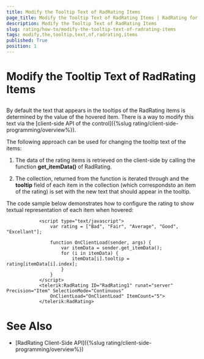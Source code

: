 ```yaml
---
title: Modify the Tooltip Text of RadRating Items
page_title: Modify the Tooltip Text of RadRating Items | RadRating for ASP.NET AJAX Documentation
description: Modify the Tooltip Text of RadRating Items
slug: rating/how-to/modify-the-tooltip-text-of-radrating-items
tags: modify,the,tooltip,text,of,radrating,items
published: True
position: 1
---
```


# Modify the Tooltip Text of RadRating Items



## 

By default the text that appears in the tooltips of the RadRating items is determined by the value of the hovered item. There is a way to modify this text via the [client-side API of the control]({%slug rating/client-side-programming/overview%}).

The following approach can be used for changing the tooltip text of the items:

1. The data of the rating items is retrieved on the client-side by calling the function **get_itemData()** of RadRating.

1. The collection, returned from the function is iterated through and the **tooltip** field of each item in the collection (which correspondsto an item of the rating) is set with the new text that should appear in the tooltip.

The code sample below demonstrates how to configure the rating to show textual representation of each item when hovered:

````ASPNET
	        <script type="text/javascript">
	            var rating = ["Bad", "Fair", "Average", "Good", "Excellant"];
	
	            function OnClientLoad(sender, args) {
	                var itemData = sender.get_itemData();
	                for (i in itemData) {
	                    itemData[i].tooltip = rating[itemData[i].index];
	                }
	            }
	        </script>
	        <telerik:RadRating ID="RadRating1" runat="server" Precision="Item" SelectionMode="Continuous"
	            OnClientLoad="OnClientLoad" ItemCount="5">
	        </telerik:RadRating>
````



# See Also

 * [RadRating Client-Side API]({%slug rating/client-side-programming/overview%})

